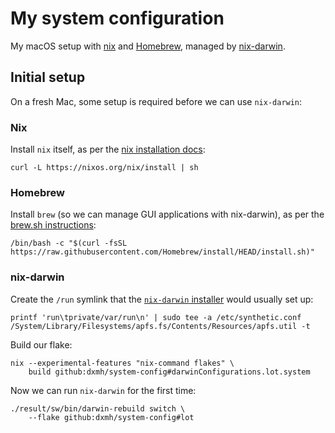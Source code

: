 # My system configuration

My macOS setup with [nix](https://nixos.org) and [Homebrew](https://brew.sh), managed by [nix-darwin](https://github.com/LnL7/nix-darwin).

## Initial setup

On a fresh Mac, some setup is required before we can use `nix-darwin`:

### Nix

Install `nix` itself, as per the [nix installation docs](https://github.com/NixOS/nix#installation):

```shell
curl -L https://nixos.org/nix/install | sh
```

### Homebrew

Install `brew` (so we can manage GUI applications with nix-darwin), as per the [brew.sh instructions](https://brew.sh):

```shell
/bin/bash -c "$(curl -fsSL https://raw.githubusercontent.com/Homebrew/install/HEAD/install.sh)"
```

### nix-darwin

Create the `/run` symlink that the [`nix-darwin` installer](https://github.com/LnL7/nix-darwin#install) would usually set up:

```shell
printf 'run\tprivate/var/run\n' | sudo tee -a /etc/synthetic.conf
/System/Library/Filesystems/apfs.fs/Contents/Resources/apfs.util -t
```

Build our flake:

```shell
nix --experimental-features "nix-command flakes" \
	build github:dxmh/system-config#darwinConfigurations.lot.system
```


Now we can run `nix-darwin` for the first time:

```
./result/sw/bin/darwin-rebuild switch \
	--flake github:dxmh/system-config#lot
```
